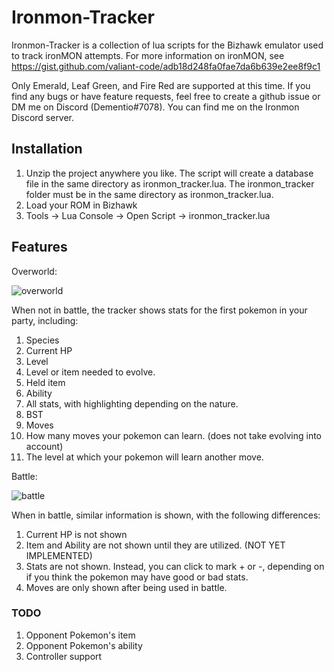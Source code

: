 # Ironmon-Tracker

Ironmon-Tracker is a collection of lua scripts for the Bizhawk emulator used to track ironMON attempts.
For more information on ironMON, see https://gist.github.com/valiant-code/adb18d248fa0fae7da6b639e2ee8f9c1

Only Emerald, Leaf Green, and Fire Red are supported at this time. If you find any bugs or have feature requests, feel free to create a github issue or DM me on Discord (Dementio#7078). You can find me on the Ironmon Discord server.

## Installation
1. Unzip the project anywhere you like. The script will create a database file in the same directory as ironmon_tracker.lua. The ironmon_tracker folder must be in the same directory as ironmon_tracker.lua.
2. Load your ROM in Bizhawk
3. Tools -> Lua Console -> Open Script -> ironmon_tracker.lua

## Features
Overworld:

![overworld](https://user-images.githubusercontent.com/103706338/163878628-16465876-c8e1-41d4-abff-907c7d53cf80.png)

When not in battle, the tracker shows stats for the first pokemon in your party, including:
1. Species
2. Current HP
3. Level
4. Level or item needed to evolve.
5. Held item
6. Ability
7. All stats, with highlighting depending on the nature.
8. BST
9. Moves
10. How many moves your pokemon can learn. (does not take evolving into account)
11. The level at which your pokemon will learn another move.

Battle:

![battle](https://user-images.githubusercontent.com/103706338/163879091-b86f026e-050d-42a4-8ad8-28e110e763c5.png)

When in battle, similar information is shown, with the following differences:
1. Current HP is not shown
2. Item and Ability are not shown until they are utilized. (NOT YET IMPLEMENTED)
3. Stats are not shown. Instead, you can click to mark + or -, depending on if you think the pokemon may have good or bad stats.
4. Moves are only shown after being used in battle.

### TODO

1. Opponent Pokemon's item
2. Opponent Pokemon's ability
3. Controller support
